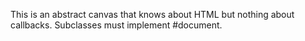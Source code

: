 This is an abstract canvas that knows about HTML but nothing about callbacks. Subclasses must implement #document.